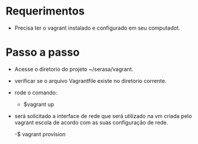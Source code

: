 Requerimentos
===========
-  Precisa ter o vagrant instalado e configurado em seu computadot.

Passo a passo
=========

-  Acesse o diretorio do projeto ~/serasa/vagrant.

-  verificar se o arquivo  Vagrantfile existe no diretorio corrente.

-  rode o comando:

   - $vagrant up
   
- será solicitado a interface de rede que será utilizado na vm criada pelo vagrant 
  escola de acordo com as suas configuração de rede. 
 
  
  
   -$ vagrant provision
